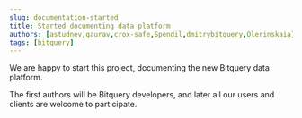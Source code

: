 ```yaml
---
slug: documentation-started
title: Started documenting data platform
authors: [astudnev,gaurav,crox-safe,Spendil,dmitrybitquery,Olerinskaia]
tags: [bitquery]
---
```


We are happy to start this project, documenting the new Bitquery data platform.

The first authors will be Bitquery developers, and later all our users and clients are
welcome to participate.
